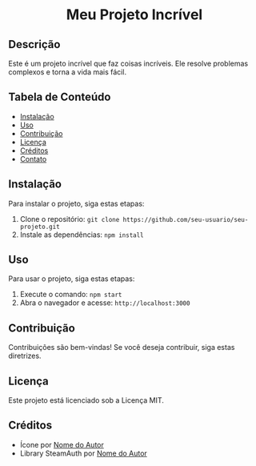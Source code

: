 # <center>Meu Projeto Incrível</center>

## Descrição

Este é um projeto incrível que faz coisas incríveis. Ele resolve problemas complexos e torna a vida mais fácil.

## Tabela de Conteúdo

- [Instalação](#instalação)
- [Uso](#uso)
- [Contribuição](#contribuição)
- [Licença](#licença)
- [Créditos](#créditos)
- [Contato](#contato)

## Instalação

Para instalar o projeto, siga estas etapas:

1. Clone o repositório: `git clone https://github.com/seu-usuario/seu-projeto.git`
2. Instale as dependências: `npm install`

## Uso

Para usar o projeto, siga estas etapas:

1. Execute o comando: `npm start`
2. Abra o navegador e acesse: `http://localhost:3000`

## Contribuição

Contribuições são bem-vindas! Se você deseja contribuir, siga estas diretrizes.

## Licença

Este projeto está licenciado sob a Licença MIT.

## Créditos

- Ícone por [Nome do Autor](link)
- Library SteamAuth por [Nome do Autor]([link](https://github.com/geel9/SteamAuth)https://github.com/geel9/SteamAuth)
